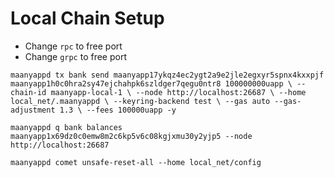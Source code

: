 # Local Chain Setup

- Change `rpc` to free port
- Change `grpc` to free port

`maanyappd tx bank send maanyapp17ykqz4ec2ygt2a9e2jle2egxyr5spnx4kxxpjf maanyapp1h0c0hra2sy47ejchahpk6szldger7qegu0ntr8 100000000uapp \
  --chain-id maanyapp-local-1 \
  --node http://localhost:26687 \
  --home local_net/.maanyappd \
  --keyring-backend test \
  --gas auto --gas-adjustment 1.3 \
  --fees 100000uapp -y`

`maanyappd q bank balances maanyapp1x69dz0c0emw8m2c6kp5v6c08kgjxmu30y2yjp5 --node http://localhost:26687 `

`maanyappd comet unsafe-reset-all --home local_net/config`
